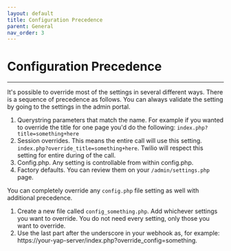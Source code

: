 ```yaml
---
layout: default
title: Configuration Precedence
parent: General
nav_order: 3
---
```


# Configuration Precedence

---

It's possible to override most of the settings in several different ways.  There is a sequence of precedence as follows.  You can always validate the setting by going to the settings in the admin portal.

1) Querystring parameters that match the name.  For example if you wanted to override the title for one page you'd do the following: `index.php?title=something+here`
2) Session overrides.  This means the entire call will use this setting.  `index.php?override_title=something+here`.  Twilio will respect this setting for entire during of the call.
3) Config.php.  Any setting is controllable from within config.php.
4) Factory defaults.  You can review them on your `/admin/settings.php` page.

You can completely override any `config.php` file setting as well with additional precedence.

1) Create a new file called `config_something.php`.  Add whichever settings you want to override.  You do not need every setting, only those you want to override.
2) Use the last part after the underscore in your webhook as, for example: https://your-yap-server/index.php?override_config=something.
